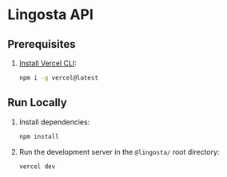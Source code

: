 # Lingosta API

## Prerequisites
1. [Install Vercel CLI](https://vercel.com/docs/concepts/functions/serverless-functions/quickstart):
   
   ```bash
   npm i -g vercel@latest
   ```

## Run Locally
1. Install dependencies:
   ```bash
   npm install
   ```
2. Run the development server in the `@lingosta/` root directory:
   ```bash
   vercel dev
   ```

